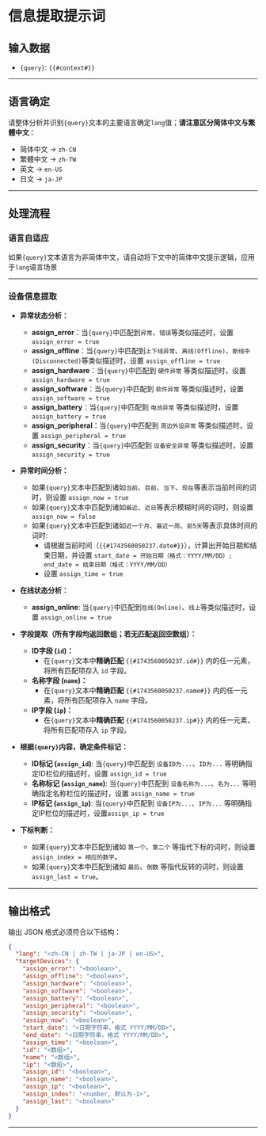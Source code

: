 # 信息提取提示词

## 输入数据
- `{query}`: `{{#context#}}`

---

## 语言确定
请整体分析并识别`{query}`文本的主要语言确定`lang`值；**请注意区分简体中文与繁體中文**：
- 简体中文 → `zh-CN`
- 繁體中文 → `zh-TW`
- 英文 → `en-US`
- 日文 → `ja-JP`

---

## 处理流程

### 语言自适应
如果`{query}`文本语言为非简体中文，请自动将下文中的简体中文提示逻辑，应用于`lang`语言场景

---

### 设备信息提取

- **异常状态分析：**
    - **assign_error**：当`{query}`中匹配到`异常`、`错误`等类似描述时，设置 `assign_error = true`
    - **assign_offline**：当`{query}`中匹配到`上下线异常`、`离线(Offline)`、`断线中(Disconnected)`等类似描述时，设置 `assign_offline = true`
    - **assign_hardware**：当`{query}`中匹配到 `硬件异常` 等类似描述时，设置 `assign_hardware = true`
    - **assign_software**：当`{query}`中匹配到 `软件异常` 等类似描述时，设置 `assign_software = true`
    - **assign_battery**：当`{query}`中匹配到 `电池异常` 等类似描述时，设置 `assign_battery = true`
    - **assign_peripheral**：当`{query}`中匹配到 `周边外设异常` 等类似描述时，设置 `assign_peripheral = true`
    - **assign_security**：当`{query}`中匹配到 `设备安全异常` 等类似描述时，设置 `assign_security = true`

- **异常时间分析：**
    - 如果`{query}`文本中匹配到诸如`当前`、`目前`、`当下`、`现在`等表示当前时间的词时，则设置 `assign_now = true`
    - 如果`{query}`文本中匹配到诸如`最近`、`近日`等表示模糊时间的词时，则设置 `assign_now = false`
    - 如果`{query}`文本中匹配到诸如`近一个月`、`最近一周`、`前5天`等表示具体时间的词时:
        - 请根据当前时间（`{{#1743560050237.date#}}`），计算出开始日期和结束日期，并设置 `start_date = 开始日期（格式：YYYY/MM/DD）; end_date = 结束日期（格式：YYYY/MM/DD）`
        - 设置 `assign_time = true`

- **在线状态分析：**
    - **assign_online**: 当`{query}`中匹配到`在线(Online)`、`线上`等类似描述时，设置 `assign_online = true`

- **字段提取（所有字段均返回数组；若无匹配返回空数组）：**
    - **ID字段 (`id`)：**
        - 在`{query}`文本中**精确匹配** `{{#1743560050237.id#}}` 内的任一元素，将所有匹配项存入 `id` 字段。
    - **名称字段 (`name`)：**
        - 在`{query}`文本中**精确匹配** `{{#1743560050237.name#}}` 内的任一元素，将所有匹配项存入 `name` 字段。
    - **IP字段 (`ip`)：**
        - 在`{query}`文本中**精确匹配** `{{#1743560050237.ip#}}` 内的任一元素，将所有匹配项存入 `ip` 字段。

- **根据`{query}`内容，确定条件标记：**
    - **ID标记 (`assign_id`)**: 当`{query}`中匹配到 `设备ID为...`、`ID为...` 等明确指定ID栏位的描述时，设置 `assign_id = true`
    - **名称标记 (`assign_name`)**: 当`{query}`中匹配到 `设备名称为...`、`名为...` 等明确指定名称栏位的描述时，设置 `assign_name = true`
    - **IP标记 (`assign_ip`)**: 当`{query}`中匹配到 `设备IP为...`、`IP为...` 等明确指定IP栏位的描述时，设置`assign_ip = true`

- **下标判断：**
    - 如果`{query}`文本中匹配到诸如 `第一个`、`第二个` 等指代下标的词时，则设置 `assign_index = 相应的数字`。
    - 如果`{query}`文本中匹配到诸如 `最后`、`倒数` 等指代反转的词时，则设置 `assign_last = true`。

---

## 输出格式
输出 JSON 格式必须符合以下结构：
```json
{
  "lang": "<zh-CN | zh-TW | ja-JP | en-US>",
  "targetDevices": {
    "assign_error": "<boolean>",
    "assign_offline": "<boolean>",
    "assign_hardware": "<boolean>",
    "assign_software": "<boolean>",
    "assign_battery": "<boolean>",
    "assign_peripheral": "<boolean>",
    "assign_security": "<boolean>",
    "assign_now": "<boolean>",
    "start_date": "<日期字符串，格式 YYYY/MM/DD>",
    "end_date": "<日期字符串，格式 YYYY/MM/DD>",
    "assign_time": "<boolean>",
    "id": "<数组>",
    "name": "<数组>",
    "ip": "<数组>",
    "assign_id": "<boolean>",
    "assign_name": "<boolean>",
    "assign_ip": "<boolean>",
    "assign_index": "<number, 默认为-1>",
    "assign_last": "<boolean>"
  }
}
```

---
